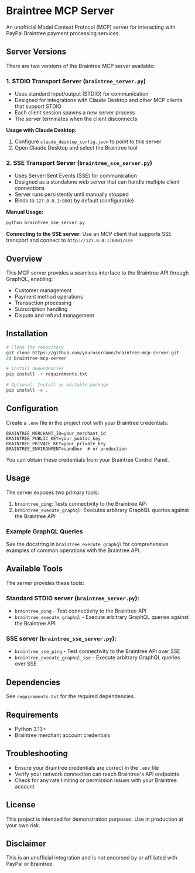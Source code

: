 # Braintree MCP Server

An unofficial Model Context Protocol (MCP) server for interacting with PayPal Braintree payment processing services.

## Server Versions

There are two versions of the Braintree MCP server available:

### 1. STDIO Transport Server (`braintree_server.py`)

- Uses standard input/output (STDIO) for communication
- Designed for integrations with Claude Desktop and other MCP clients that support STDIO
- Each client session spawns a new server process
- The server terminates when the client disconnects

**Usage with Claude Desktop:**
1. Configure `claude_desktop_config.json` to point to this server
2. Open Claude Desktop and select the Braintree tool

### 2. SSE Transport Server (`braintree_sse_server.py`)

- Uses Server-Sent Events (SSE) for communication
- Designed as a standalone web server that can handle multiple client connections
- Server runs persistently until manually stopped
- Binds to `127.0.0.1:8001` by default (configurable)

**Manual Usage:**
```bash
python braintree_sse_server.py
```

**Connecting to the SSE server:**
Use an MCP client that supports SSE transport and connect to `http://127.0.0.1:8001/sse`

## Overview

This MCP server provides a seamless interface to the Braintree API through GraphQL, enabling:

- Customer management
- Payment method operations
- Transaction processing
- Subscription handling
- Dispute and refund management

## Installation

```bash
# Clone the repository
git clone https://github.com/yourusername/braintree-mcp-server.git
cd braintree-mcp-server

# Install dependencies
pip install -r requirements.txt

# Optional: Install as editable package
pip install -e .
```

## Configuration

Create a `.env` file in the project root with your Braintree credentials:

```
BRAINTREE_MERCHANT_ID=your_merchant_id
BRAINTREE_PUBLIC_KEY=your_public_key
BRAINTREE_PRIVATE_KEY=your_private_key
BRAINTREE_ENVIRONMENT=sandbox  # or production
```

You can obtain these credentials from your Braintree Control Panel.

## Usage

The server exposes two primary tools:

1. `braintree_ping`: Tests connectivity to the Braintree API
2. `braintree_execute_graphql`: Executes arbitrary GraphQL queries against the Braintree API

### Example GraphQL Queries

See the docstring in `braintree_execute_graphql` for comprehensive examples of common operations with the Braintree API.

## Available Tools

The server provides these tools:

### Standard STDIO server (`braintree_server.py`):
- `braintree_ping` - Test connectivity to the Braintree API
- `braintree_execute_graphql` - Execute arbitrary GraphQL queries against the Braintree API

### SSE server (`braintree_sse_server.py`):
- `braintree_sse_ping` - Test connectivity to the Braintree API over SSE
- `braintree_execute_graphql_sse` - Execute arbitrary GraphQL queries over SSE

## Dependencies

See `requirements.txt` for the required dependencies.

## Requirements

- Python 3.13+
- Braintree merchant account credentials

## Troubleshooting

- Ensure your Braintree credentials are correct in the `.env` file
- Verify your network connection can reach Braintree's API endpoints
- Check for any rate limiting or permission issues with your Braintree account

## License

This project is intended for demonstration purposes. Use in production at your own risk.

## Disclaimer

This is an unofficial integration and is not endorsed by or affiliated with PayPal or Braintree.